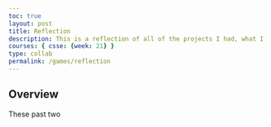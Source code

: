 ```yaml
---
toc: true
layout: post
title: Reflection
description: This is a reflection of all of the projects I had, what I learned, and what I've accomplished
courses: { csse: {week: 21} }
type: collab
permalink: /games/reflection
---
```


## Overview
These past two